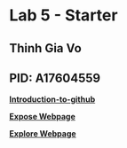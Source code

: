 # Lab 5 - Starter

## Thinh Gia Vo

## PID: A17604559

**[Introduction-to-github](https://github.com/thinhgvo/introduction-to-github)**

**[Expose Webpage](https://thinhgvo.github.io/Lab5_Starter/expose.html)**

**[Explore Webpage](https://thinhgvo.github.io/Lab5_Starter/explore.html)**